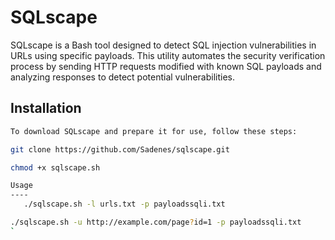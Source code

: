 # SQLscape

SQLscape is a Bash tool designed to detect SQL injection vulnerabilities in URLs using specific payloads. This utility automates the security verification process by sending HTTP requests modified with known SQL payloads and analyzing responses to detect potential vulnerabilities.

Installation
----
```bash
To download SQLscape and prepare it for use, follow these steps:

git clone https://github.com/Sadenes/sqlscape.git

chmod +x sqlscape.sh

Usage
----
   ./sqlscape.sh -l urls.txt -p payloadssqli.txt

./sqlscape.sh -u http://example.com/page?id=1 -p payloadssqli.txt
`
 

